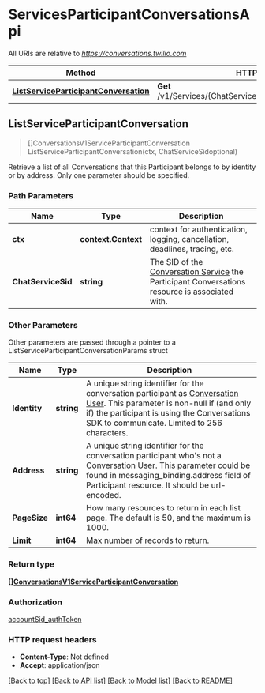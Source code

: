 # ServicesParticipantConversationsApi

All URIs are relative to *https://conversations.twilio.com*

Method | HTTP request | Description
------------- | ------------- | -------------
[**ListServiceParticipantConversation**](ServicesParticipantConversationsApi.md#ListServiceParticipantConversation) | **Get** /v1/Services/{ChatServiceSid}/ParticipantConversations | 



## ListServiceParticipantConversation

> []ConversationsV1ServiceParticipantConversation ListServiceParticipantConversation(ctx, ChatServiceSidoptional)



Retrieve a list of all Conversations that this Participant belongs to by identity or by address. Only one parameter should be specified.

### Path Parameters


Name | Type | Description
------------- | ------------- | -------------
**ctx** | **context.Context** | context for authentication, logging, cancellation, deadlines, tracing, etc.
**ChatServiceSid** | **string** | The SID of the [Conversation Service](https://www.twilio.com/docs/conversations/api/service-resource) the Participant Conversations resource is associated with.

### Other Parameters

Other parameters are passed through a pointer to a ListServiceParticipantConversationParams struct


Name | Type | Description
------------- | ------------- | -------------
**Identity** | **string** | A unique string identifier for the conversation participant as [Conversation User](https://www.twilio.com/docs/conversations/api/user-resource). This parameter is non-null if (and only if) the participant is using the Conversations SDK to communicate. Limited to 256 characters.
**Address** | **string** | A unique string identifier for the conversation participant who's not a Conversation User. This parameter could be found in messaging_binding.address field of Participant resource. It should be url-encoded.
**PageSize** | **int64** | How many resources to return in each list page. The default is 50, and the maximum is 1000.
**Limit** | **int64** | Max number of records to return.

### Return type

[**[]ConversationsV1ServiceParticipantConversation**](ConversationsV1ServiceParticipantConversation.md)

### Authorization

[accountSid_authToken](../README.md#accountSid_authToken)

### HTTP request headers

- **Content-Type**: Not defined
- **Accept**: application/json

[[Back to top]](#) [[Back to API list]](../README.md#documentation-for-api-endpoints)
[[Back to Model list]](../README.md#documentation-for-models)
[[Back to README]](../README.md)

